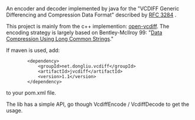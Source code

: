 An encoder and decoder implemented by java for the "VCDIFF Generic Differencing and Compression Data Format" described by [RFC 3284] .

This project is mainly from the c++ implemention: [open-vcdiff]. 
The encoding strategy is largely based on Bentley-McIlroy 99: "[Data Compression Using Long Common Strings]."

If maven is used, add:
```
        <dependency>
            <groupId>net.dongliu.vcdiff</groupId>
            <artifactId>jvcdiff</artifactId>
            <version>1.1</version>
        </dependency>
```
to your pom.xml file.

The lib has a simple API, go though VcdiffEncode / VcdiffDecode to get the usage.

[RFC 3284]: http://www.ietf.org/rfc/rfc3284.txt  "RFC 3284"
[Data Compression Using Long Common Strings]: http://citeseerx.ist.psu.edu/viewdoc/download?doi=10.1.1.11.8470&rep=rep1&type=pdf "Data Compression Using Long Common Strings"
[open-vcdiff]: https://code.google.com/p/open-vcdiff/ "open-vcdiff"
